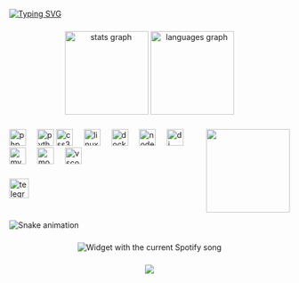 <a href="https://mukhametzhan-dev.github.io"><img src="https://readme-typing-svg.demolab.com?font=Fira+Code&weight=900&size=30&pause=1000&color=8436F7&background=FFFFFF00&center=false&random=false&width=300&lines=mukhametzhan-dev" alt="Typing SVG" /></a>

###

<div align="center">
  <img src="https://github-readme-stats.vercel.app/api?username=mukhametzhan-dev&hide_title=false&hide_rank=false&show_icons=true&include_all_commits=true&count_private=true&disable_animations=false&theme=nightowl&locale=en&hide_border=false" height="150" alt="stats graph"  />
  <img src="https://github-readme-stats.vercel.app/api/top-langs?username=mukhametzhan-dev&locale=en&hide_title=false&layout=compact&card_width=320&langs_count=5&theme=nightowl&hide_border=false" height="150" alt="languages graph"  />
</div>

###

<img align="right" height="150" src="https://media3.giphy.com/media/v1.Y2lkPTc5MGI3NjExdnJjbnJ5NzFrZGxtMzEwYmMweWQ1Z3FmdHkzM3M4bGRmejJzM2ZlbSZlcD12MV9pbnRlcm5hbF9naWZfYnlfaWQmY3Q9Zw/tXwHTbQuyjo1q/giphy.gif"  />

###

<div align="left">
  <img src="https://cdn.jsdelivr.net/gh/devicons/devicon/icons/php/php-original.svg" height="30" alt="php logo"  />
  <img width="12" />
  <img src="https://cdn.jsdelivr.net/gh/devicons/devicon/icons/python/python-original.svg" height="30" alt="python logo"  />
  
  <img src="https://cdn.jsdelivr.net/gh/devicons/devicon/icons/css3/css3-original.svg" height="30" alt="css3 logo"  />
  <img width="12" />
  <img src="https://cdn.jsdelivr.net/gh/devicons/devicon/icons/linux/linux-original.svg" height="30" alt="linux logo"  />
  <img width="12" />
  <img src="https://cdn.jsdelivr.net/gh/devicons/devicon/icons/docker/docker-original.svg" height="30" alt="docker logo"  />

  <img width="12" />
  <img src="https://cdn.jsdelivr.net/npm/devicons@1.8.0/!SVG/nodejs.svg" height="30" alt="nodejs logo"  />
  <img width="12" />
  <img src="https://www.svgrepo.com/show/373554/django.svg" height="30" alt="dj" />
  <img width="12"/>
  <img src="https://cdn.jsdelivr.net/gh/devicons/devicon/icons/mysql/mysql-original.svg" height="30" alt="mysql logo"  />
  <img width="12" />
  <img src="https://cdn.jsdelivr.net/npm/devicons@1.8.0/!SVG/mongodb.svg" height="30" alt="mongo" />
  <img width="12"/>
  
  <img src="https://cdn.jsdelivr.net/gh/devicons/devicon/icons/vscode/vscode-original.svg" height="30" alt="vscode logo"  />

  
</div>

###

<div align="left">
  <a href="https://t.me/thechaddev7" target="_blank">
    <img src="https://img.shields.io/static/v1?message=Telegram&logo=telegram&label=&color=2CA5E0&logoColor=white&labelColor=&style=for-the-badge" height="35" alt="telegram logo"  />
  </a>
</div>

###

<br clear="both">

<img src="https://raw.githubusercontent.com/mukhametzhan-dev/mukhametzhan-dev/output/snake.svg" alt="Snake animation" />

###

<div align="center">
  <img src="https://spotify-github-profile.vercel.app/api/view?uid=kli09xgbbkil2q35z8zq4stcq&cover_image=true&theme=default&show_offline=false&background_color=121212&interchange=false&bar_color=622693&bar_color_cover=false?theme=dark&spin=false" alt="Widget with the current Spotify song"  />
</div>

###

<div align="center">
  <img src="https://profile-counter.glitch.me/mukhametzhan-dev/count.svg?"  />
</div>

###
